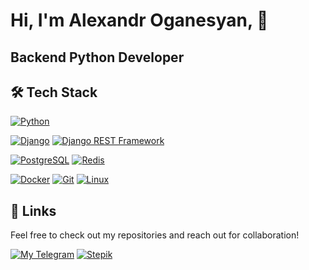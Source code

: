 # Hi, I'm Alexandr Oganesyan, 👋   
## Backend Python Developer


## 🛠 Tech Stack
[![Python](https://img.shields.io/badge/Python-3776AB?style=for-the-badge&logo=python&logoColor=white)](https://www.python.org/)

[![Django](https://img.shields.io/badge/Django-092E20?style=for-the-badge&logo=django&logoColor=white)](https://www.djangoproject.com/) [![Django REST Framework](https://img.shields.io/badge/Django_REST_Framework-092E20?style=for-the-badge)](https://www.django-rest-framework.org/) 

[![PostgreSQL](https://img.shields.io/badge/PostgreSQL-316192?style=for-the-badge&logo=postgresql&logoColor=white)](https://www.postgresql.org/) [![Redis](https://img.shields.io/badge/redis-%23DD0031.svg?&style=for-the-badge&logo=redis&logoColor=white)](https://redis.io/) 

[![Docker](https://img.shields.io/badge/Docker-2496ED?style=for-the-badge&logo=docker&logoColor=white)](https://www.docker.com/) [![Git](https://img.shields.io/badge/Git-F05032?style=for-the-badge&logo=git&logoColor=white)](https://git-scm.com/) [![Linux](https://img.shields.io/badge/Linux-FCC624?style=for-the-badge&logo=linux&logoColor=black)](https://ubuntu.com/)
## 🔗 Links

Feel free to check out my repositories and reach out for collaboration!

[![My Telegram](https://img.shields.io/badge/My_Telegram-2CA5E0?style=for-the-badge&logo=telegram&logoColor=white)](https://t.me/hiOganes) [![Stepik](https://img.shields.io/badge/Stepik-316192?style=for-the-badge&logo=stepik&logoColor=white)](https://stepik.org/users/565514840/profile)
